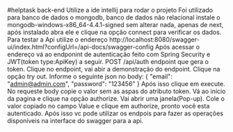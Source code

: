 #helptask back-end
Utilize a ide intellij para rodar o projeto
Foi utilizado para banco de dados o mongodb, banco de dados não relacional
instale o mongodb-windows-x86_64-4.4.1-signed sem alterar nada, apenas de next, após instalado abra ele e clique na opção connect para verificar os dados.
Para testar a Api utilize o endereço http://localhost:8080/swagger-ui/index.html?configUrl=/api-docs/swagger-config
Após acessar o endereço vá ao endponint de autenticação feito com Spring Security e JWT(token type:ApiKey) a seguir.
POST ​/api​/auth endpoint que gera o token.
Clique no endpoint, vai abir a demonstração do endpoint.
Clique na opção try out.
Informe o seguinte json no body: {
  "email": "admin@admin.com",
  "password": "123456"
}
Após isso clique em execute.
No requeste body copie o valor sem as aspas do atributo token.
Vá ao início da pagina e clique na opção authorize.
Vai abrir uma janela(Pop-up).
Cole o valor copiado no campo Value e clique em authorize, pronto você esta autenticado.
Após isso vc pode utilizar os endpois para fazer as operações disponíveis na interface do swagger para a api.


